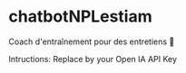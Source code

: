 # chatbotNPLestiam
Coach d'entraînement pour des entretiens 👔

Intructions:
Replace <Your API key> by your Open IA API Key
